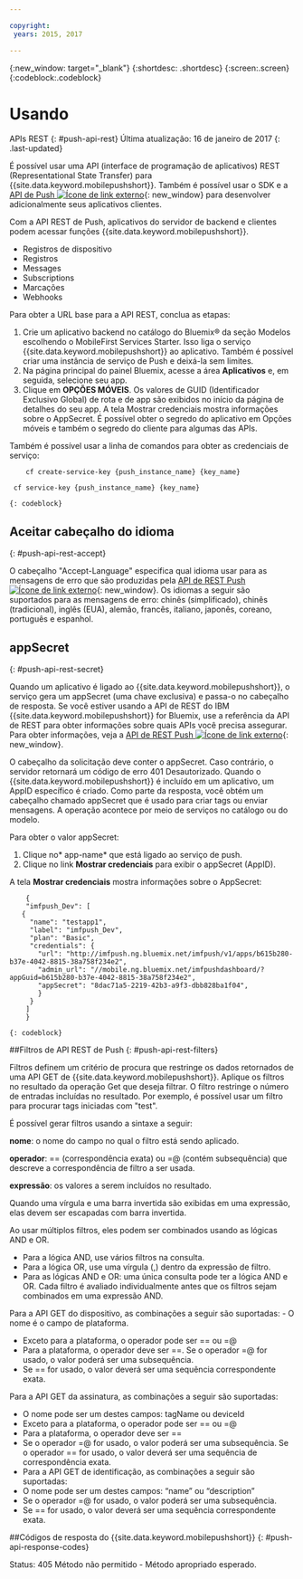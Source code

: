 ```yaml
---

copyright:
 years: 2015, 2017

---
```


{:new_window: target="_blank"}
{:shortdesc: .shortdesc}
{:screen:.screen}
{:codeblock:.codeblock}

# Usando
APIs REST
{: #push-api-rest}
Última atualização: 16 de janeiro de 2017
{: .last-updated}

É possível usar uma API (interface de programação de aplicativos) REST (Representational State Transfer) para {{site.data.keyword.mobilepushshort}}. Também é possível usar o SDK e a [API de Push ![Ícone de link externo](../../icons/launch-glyph.svg "External link icon")](https://mobile.{DomainName}/imfpush/){: new_window} para desenvolver adicionalmente seus aplicativos clientes.

Com a API REST de Push, aplicativos do servidor de backend e clientes podem acessar funções {{site.data.keyword.mobilepushshort}}.

- Registros de dispositivo
- Registros
- Messages
- Subscriptions
- Marcações
- Webhooks

Para obter a URL base para a API REST, conclua as etapas:

1. Crie um aplicativo backend no catálogo do Bluemix® da seção Modelos escolhendo o MobileFirst Services Starter. Isso liga o serviço {{site.data.keyword.mobilepushshort}} ao aplicativo. Também é possível criar uma instância de serviço de Push e deixá-la sem limites. 
1. Na página principal do painel Bluemix, acesse a área **Aplicativos** e, em seguida, selecione seu app.
3. Clique em **OPÇÕES MÓVEIS**. Os valores de GUID (Identificador Exclusivo Global)
de rota e de app são exibidos no início da página de detalhes do seu app. A tela Mostrar credenciais mostra
informações sobre o AppSecret. É possível obter o segredo do aplicativo em Opções móveis e também o segredo do cliente para algumas das APIs.

Também é possível usar a linha de comandos para obter as credenciais de serviço:

```
    cf create-service-key {push_instance_name} {key_name}

 cf service-key {push_instance_name} {key_name}
```
	{: codeblock}

## Aceitar cabeçalho do idioma
{: #push-api-rest-accept}

O cabeçalho "Accept-Language" especifica qual idioma usar para as mensagens de erro que são produzidas pela [API de REST Push ![Ícone de link externo](../../icons/launch-glyph.svg "External link icon")](https://mobile.{DomainName}/imfpush/){: new_window}. Os idiomas a seguir são suportados para as mensagens de erro: chinês (simplificado), chinês (tradicional), inglês (EUA), alemão, francês, italiano, japonês, coreano, português e espanhol.

## appSecret 
{: #push-api-rest-secret}

Quando um aplicativo é ligado ao {{site.data.keyword.mobilepushshort}}, o serviço gera um appSecret (uma chave exclusiva) e passa-o no cabeçalho de resposta. Se
você estiver usando a API de REST do IBM {{site.data.keyword.mobilepushshort}} for Bluemix, use a referência da API de REST para obter informações sobre quais
APIs você precisa assegurar. Para obter informações, veja a [API de REST Push ![Ícone de link externo](../../icons/launch-glyph.svg "External link icon")](https://mobile.{DomainName}/imfpush/){: new_window}.

O cabeçalho da solicitação deve conter o appSecret. Caso contrário, o servidor retornará um código de erro 401 Desautorizado. Quando o {{site.data.keyword.mobilepushshort}} é incluído em um aplicativo, um AppID específico é criado. Como parte da resposta, você obtém um cabeçalho chamado appSecret que é usado para criar tags ou enviar
mensagens. A operação acontece por meio de serviços no catálogo ou do modelo.

Para obter o valor appSecret:

1. Clique no* app-name* que está ligado ao serviço de push.
2. Clique no link **Mostrar credenciais** para exibir o appSecret (AppID).

A tela **Mostrar credenciais** mostra informações sobre o AppSecret:
```
	{
    "imfpush_Dev": [
   {
     "name": "testapp1",
     "label": "imfpush_Dev",
     "plan": "Basic",
     "credentials": {
       "url": "http://imfpush.ng.bluemix.net/imfpush/v1/apps/b615b280-b37e-4042-8815-38a758f234e2",
       "admin_url": "//mobile.ng.bluemix.net/imfpushdashboard/?appGuid=b615b280-b37e-4042-8815-38a758f234e2",
       "appSecret": "8dac71a5-2219-42b3-a9f3-dbb828ba1f04",
       }
     }
    ]
    }
```
	{: codeblock} 


##Filtros de API REST de Push
{: #push-api-rest-filters}

Filtros definem um critério de procura que restringe os dados retornados de uma API GET de {{site.data.keyword.mobilepushshort}}. Aplique os filtros no resultado da operação Get que deseja filtrar. O filtro restringe o número de entradas incluídas no resultado. Por exemplo, é possível usar um filtro para procurar tags iniciadas com "test". 

É possível gerar filtros usando a sintaxe a seguir:

**nome**: o nome do campo no qual o filtro está sendo aplicado.

**operador**: == (correspondência exata) ou =@ (contém
subsequência) que descreve a correspondência de filtro a ser usada.

**expressão**: os valores a serem incluídos no resultado.

Quando uma vírgula e uma barra invertida são exibidas em uma expressão, elas devem ser escapadas com barra invertida.

Ao usar múltiplos filtros, eles podem ser combinados usando as lógicas AND e OR.

- Para a lógica AND, use vários filtros na consulta.
- Para a lógica OR, use uma vírgula (,) dentro da expressão de filtro.
- Para as lógicas AND e OR: uma única consulta pode ter a lógica AND e OR. Cada filtro é avaliado individualmente antes que os filtros sejam combinados em uma expressão AND.

Para a API GET do dispositivo, as combinações a seguir são suportadas: - O nome é o campo de plataforma.
- Exceto para a plataforma, o operador pode ser == ou =@
- Para a plataforma, o operador deve ser ==. Se o operador =@ for usado, o valor poderá ser uma subsequência.
- Se == for usado, o valor deverá ser uma sequência correspondente exata.

Para a API GET da assinatura, as combinações a seguir são suportadas:

- O nome pode ser um destes campos: tagName ou deviceId
- Exceto para a plataforma, o operador pode ser == ou =@
- Para a plataforma, o operador deve ser ==
- Se o operador =@ for usado, o valor poderá ser uma subsequência. Se o operador == for usado, o valor deverá ser uma sequência de correspondência exata.
- Para a API GET de identificação, as combinações a seguir são suportadas:
- O nome pode ser um destes campos: “name” ou “description”
- Se o operador =@ for usado, o valor poderá ser uma subsequência.
- Se == for usado, o valor deverá ser uma sequência correspondente exata.


##Códigos de resposta do {{site.data.keyword.mobilepushshort}}
{: #push-api-response-codes}

Status: 405 Método não permitido - Método apropriado esperado.
